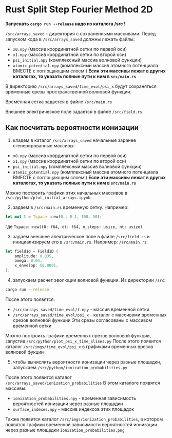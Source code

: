 # Rust Split Step Fourier Method 2D

**Запускать `cargo run --release` надо из каталога /src !**

`/src/arrays_saved` - директория с сохраненными массивами. 
Перед запуском кода в `/src/arrays_saved` должны лежать файлы:

- `x0.npy` (массив координатной сетки по первой оси)
- `x1.npy` (массив координатной сетки по второй оси)
- `psi_initial.npy` (комплексный массив волновой функции)
- `atomic_potential.npy` (комплексный массив атомного потенциала
                        ВМЕСТЕ с поглощающим слоем!)
**Если эти массивы лежат в других каталогах, то указать полные пути к ним в `src/main.rs`**

В директорию `/src/arrays_saved/time_evol/psi_x` будут сохраняться 
временные срезы пространственной волновой функции.

Временная сетка задается в файле `/src/main.rs`

Внешнее электрическое поле задается в файле `/src/field.rs`

## Как посчитать вероятности ионизации

1) кладем в каталог  `/src/arrays_saved` начальные заранее сгенерированные массивы:
- `x0.npy` (массив координатной сетки по первой оси)
- `x1.npy` (массив координатной сетки по второй оси)
- `psi_initial.npy` (комплексный массив волновой функции)
- `atomic_potential.npy` (комплексный массив атомного потенциала
                        ВМЕСТЕ с поглощающим слоем!)
**Если эти массивы лежат в других каталогах, то указать полные пути к ним в `src/main.rs`**

Можно построить графики этих начальных массивов в `/src/python/plot_initial_arrays.ipynb`

2) задаем в `/src/main.rs` временную сетку. Например:
```rust
let mut t = Tspace::new(0., 0.1, 100, 50);
```
где `Tspace::new(t0: f64, dt: f64, n_steps: usize, nt: usize)`

3) задаем внешнее электрическое поле в файле `/src/field.rs` и инициализируем его в `/src/main.rs`.
Например:
`/src/main.rs`
```rust
let field1d = Field1D {
    amplitude: 0.035,
    omega: 0.04,
    x_envelop: 50.0001,
};
```

4) запускаем расчет эволюции волновой функции. Из директории `/src`:
```bash
cargo run --release
```
После этого появятся:
- `/src/arrays_saved/time_evol/t.npy` - массив временной сетки
- `/src/arrays_saved/time_evol/psi_x` - каталог с массивами временных срезов волновой функции
Эти срезы согласованы с массивом временной сетки

Можно построить графики временных срезов волновой функции, запустив `/src/python/plot_psi_x_time_slises.py`
После этого появится каталог `/src/imgs/time_evol/psi_x` в графиками временных врезов волновой фукции

5) чтобы вычислить вероятности ионизации через разные площадки, запускаем 
`/src/python/ionization_probabilities.py`

После этого появится каталог `/src/arrays_saved/ionization_probabilities` 
В этом каталоге появятся массивы:
- `ionization_probabilities.npy` - временная зависимость вероятностей ионизации через разные площадки
- `surface_indexes.npy` - массив индексов этих площадок

Также появится каталог `/src/imgs/ionization_probabilities`, в котором появятся графики 
временной зависимости вероятностей ионизации через разные площадки `ionization_probabilities.png`

